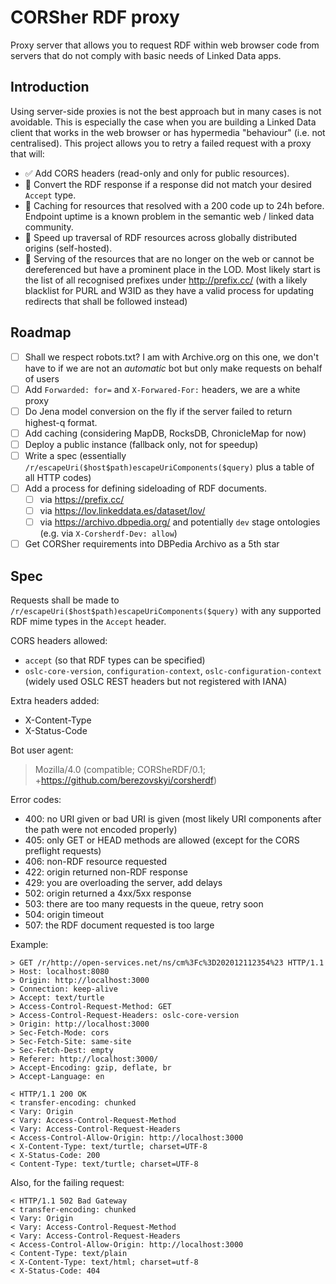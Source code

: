 # CORSher RDF proxy

Proxy server that allows you to request RDF within web browser code from servers that do not comply with basic needs of Linked Data apps.

## Introduction

Using server-side proxies is not the best approach but in many cases is not avoidable. This is especially the case when you are building a Linked Data client that works in the web browser or has hypermedia "behaviour" (i.e. not centralised). This project allows you to retry a failed request with a proxy that will:

- ✅ Add CORS headers (read-only and only for public resources).
- 🚧 Convert the RDF response if a response did not match your desired `Accept` type.
- 🚧 Caching for resources that resolved with a 200 code up to 24h before. Endpoint uptime is a known problem in the semantic web / linked data community.
- 🚧 Speed up traversal of RDF resources across globally distributed origins (self-hosted).
- 🚧 Serving of the resources that are no longer on the web or cannot be dereferenced but have a prominent place in the LOD. Most likely start is the list of all recognised prefixes under http://prefix.cc/ (with a likely blacklist for PURL and W3ID as they have a valid process for updating redirects that shall be followed instead)

## Roadmap

- [ ] Shall we respect robots.txt? I am with Archive.org on this one, we don't have to if we are not an _automatic_ bot but only make requests on behalf of users
- [ ] Add `Forwarded: for=` and `X-Forwared-For:` headers, we are a white proxy
- [ ] Do Jena model conversion on the fly if the server failed to return highest-q format.
- [ ] Add caching (considering MapDB, RocksDB, ChronicleMap for now)
- [ ] Deploy a public instance (fallback only, not for speedup)
- [ ] Write a spec (essentially `/r/escapeUri($host$path)escapeUriComponents($query)` plus a table of all HTTP codes)
- [ ] Add a process for defining sideloading of RDF documents.
  - [ ] via https://prefix.cc/
  - [ ] via https://lov.linkeddata.es/dataset/lov/
  - [ ] via https://archivo.dbpedia.org/ and potentially `dev` stage ontologies (e.g. via `X-Corsherdf-Dev: allow`)
- [ ] Get CORSher requirements into DBPedia Archivo as a 5th star

## Spec

Requests shall be made to `/r/escapeUri($host$path)escapeUriComponents($query)` with any supported RDF mime types in the `Accept` header.

CORS headers allowed:

- `accept` (so that RDF types can be specified)
- `oslc-core-version`, `configuration-context`, `oslc-configuration-context` (widely used OSLC REST headers but not registered with IANA)

Extra headers added:

- X-Content-Type
- X-Status-Code

Bot user agent:

> Mozilla/4.0 (compatible; CORSheRDF/0.1; +https://github.com/berezovskyi/corsherdf)

Error codes:

- 400: no URI given or bad URI is given (most likely URI components after the path were not encoded properly)
- 405: only GET or HEAD methods are allowed (except for the CORS preflight requests)
- 406: non-RDF resource requested
- 422: origin returned non-RDF response
- 429: you are overloading the server, add delays
- 502: origin returned a 4xx/5xx response
- 503: there are too many requests in the queue, retry soon
- 504: origin timeout
- 507: the RDF document requested is too large

Example:

```
> GET /r/http://open-services.net/ns/cm%3Fc%3D202012112354%23 HTTP/1.1
> Host: localhost:8080
> Origin: http://localhost:3000
> Connection: keep-alive
> Accept: text/turtle
> Access-Control-Request-Method: GET
> Access-Control-Request-Headers: oslc-core-version
> Origin: http://localhost:3000
> Sec-Fetch-Mode: cors
> Sec-Fetch-Site: same-site
> Sec-Fetch-Dest: empty
> Referer: http://localhost:3000/
> Accept-Encoding: gzip, deflate, br
> Accept-Language: en

< HTTP/1.1 200 OK
< transfer-encoding: chunked
< Vary: Origin
< Vary: Access-Control-Request-Method
< Vary: Access-Control-Request-Headers
< Access-Control-Allow-Origin: http://localhost:3000
< X-Content-Type: text/turtle; charset=UTF-8
< X-Status-Code: 200
< Content-Type: text/turtle; charset=UTF-8
```

Also, for the failing request:

```
< HTTP/1.1 502 Bad Gateway
< transfer-encoding: chunked
< Vary: Origin
< Vary: Access-Control-Request-Method
< Vary: Access-Control-Request-Headers
< Access-Control-Allow-Origin: http://localhost:3000
< Content-Type: text/plain
< X-Content-Type: text/html; charset=utf-8
< X-Status-Code: 404
```
